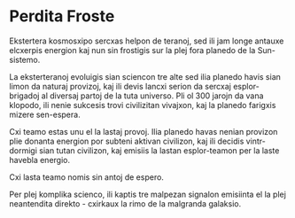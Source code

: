 # Perdita Froste
Ekstertera kosmosxipo sercxas helpon de teranoj, sed ili jam longe antauxe elcxerpis energion kaj nun sin frostigis sur la plej fora planedo de la Sun-sistemo.

La eksterteranoj evoluigis sian sciencon tre alte sed ilia planedo havis sian limon da naturaj provizoj, kaj ili devis lancxi serion da sercxaj esplor-brigadoj al diversaj partoj de la tuta universo. Pli ol 300 jarojn da vana klopodo, ili nenie sukcesis trovi civilizitan vivajxon, kaj la planedo farigxis mizere sen-espera.

Cxi teamo estas unu el la lastaj provoj. Ilia planedo havas nenian provizon plie donanta energion por subteni aktivan civilizon, kaj ili decidis vintr-dormigi sian tutan civilizon, kaj emisiis la lastan esplor-teamon per la laste havebla energio.

Cxi lasta teamo nomis sin antoj de espero.

Per plej komplika scienco, ili kaptis tre malpezan signalon emisiinta el la plej neantendita direkto - cxirkaux la rimo de la malgranda galaksio.
